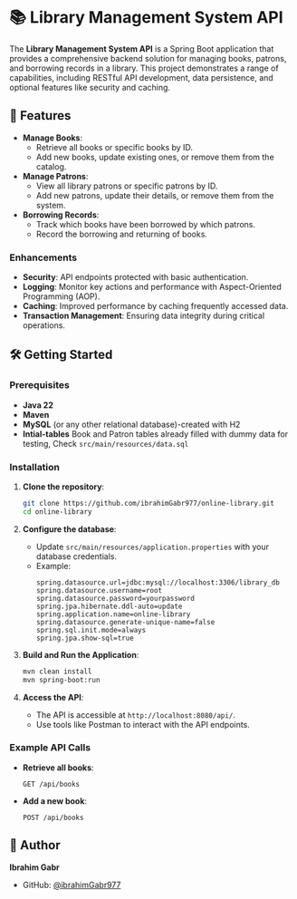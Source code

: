 # 📚 Library Management System API

The **Library Management System API** is a Spring Boot application that provides a comprehensive backend solution for managing books, patrons, and borrowing records in a library. This project demonstrates a range of capabilities, including RESTful API development, data persistence, and optional features like security and caching.

## 🌟 Features

- **Manage Books**: 
  - Retrieve all books or specific books by ID.
  - Add new books, update existing ones, or remove them from the catalog.
- **Manage Patrons**: 
  - View all library patrons or specific patrons by ID.
  - Add new patrons, update their details, or remove them from the system.
- **Borrowing Records**: 
  - Track which books have been borrowed by which patrons.
  - Record the borrowing and returning of books.

### Enhancements
- **Security**: API endpoints protected with basic authentication.
- **Logging**: Monitor key actions and performance with Aspect-Oriented Programming (AOP).
- **Caching**: Improved performance by caching frequently accessed data.
- **Transaction Management**: Ensuring data integrity during critical operations.

## 🛠️ Getting Started

### Prerequisites
- **Java 22**
- **Maven**
- **MySQL** (or any other relational database)-created with H2
- **Intial-tables** Book and Patron tables already filled with dummy data for testing, Check `src/main/resources/data.sql`

### Installation

1. **Clone the repository**:
   ```bash
   git clone https://github.com/ibrahimGabr977/online-library.git
   cd online-library
   ```
2. **Configure the database**:
   - Update `src/main/resources/application.properties` with your database credentials.
   - Example:
     ```properties
     spring.datasource.url=jdbc:mysql://localhost:3306/library_db
     spring.datasource.username=root
     spring.datasource.password=yourpassword
     spring.jpa.hibernate.ddl-auto=update
     spring.application.name=online-library
     spring.datasource.generate-unique-name=false
     spring.sql.init.mode=always
     spring.jpa.show-sql=true
     ```

3. **Build and Run the Application**:
   ```bash
   mvn clean install
   mvn spring-boot:run
   ```

4. **Access the API**:
   - The API is accessible at `http://localhost:8080/api/`.
   - Use tools like Postman to interact with the API endpoints.

### Example API Calls

- **Retrieve all books**:
  ```
  GET /api/books
  ```
- **Add a new book**:
  ```
  POST /api/books
  ```

## 👤 Author

**Ibrahim Gabr**

- GitHub: [@ibrahimGabr977](https://github.com/ibrahimGabr977)
